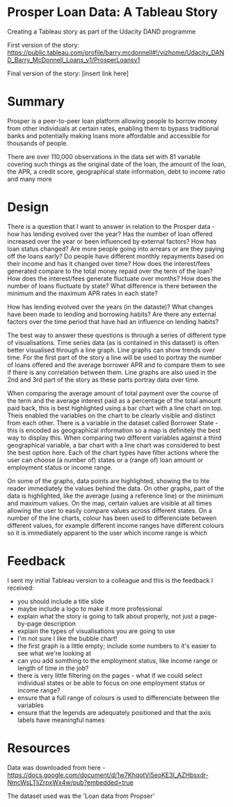 # Prosper Loan Data: A Tableau Story
Creating a Tableau story as part of the Udacity DAND programme

First version of the story: https://public.tableau.com/profile/barry.mcdonnell#!/vizhome/Udacity_DAND_Barry_McDonnell_Loans_v1/ProsperLoansv1

Final version of the story: [insert link here]

# Summary

Prosper is a peer-to-peer loan platform allowing people to borrow money from other individuals at certain rates, enabling them to bypass traditional banks and potentially making loans more affordable and accessible for thousands of people.

There are over 110,000 observations in the data set with 81 variable covering such things as the original date of the loan, the amount of the loan, the APR, a credit score, geographical state information, debt to income ratio and many more

# Design

There is a question that I want to answer in relation to the Prosper data - how has lending evolved over the year? Has the number of loan offered increased over the year or been influenced by external factors? How has loan status changed? Are more people going into arrears or are they paying off the loans early? Do people have different monthly repayments based on their income and has it changed over time? How does the interest/fees generated compare to the total money repaid over the term of the loan? How does the interest/fees generate fluctuate over months? How does the number of loans fluctuate by state? What difference is there between the minimum and the maximum APR rates in each state?

How has lending evolved over the years (in the dataste)? What changes have been made to lending and borrowing habits? Are there any external factors over the time period that have had an influence on lending habits? 

The best way to answer these questions is through a series of different type of visualisations. Time series data (as is contained in this dataset) is often better visualised through a line graph. Line graphs can show trends over time. For the first part of the story a line will be used to portray the number of loans offered and the average borrower APR and to compare them to see if there is any correlation between them. Line graphs are also used in the 2nd and 3rd part of the story as these parts portray data over time. 

When comparing the average amount of total payment over the course of the term and the average interest paid as a percentage of the total amount paid back, this is best highlighted using a bar chart with a line chart on top. Theis enabled the variables on the chart to be clearly visible and distinct from each other. There is a variable in the dataset called Borrower State - this is encoded as geographical information so a map is definitely the best way to display this. When comparing two different variables against a third geographical variable, a bar chart with a line chart was considered to best the best option here. Each of the chart types have filter actions where the user can choose (a number of) states or a (range of) loan amount or employment status or income range.

On some of the graphs, data points are highlighted, showing the to hte reader immediately the values behind the data. On other graphs, part of the data is highlighted, like the average (using a reference line) or the minimum and maximum values. On the map, certain values are visible at all times allowing the user to easily compare values across different states. On a number of the line charts, colour has been used to differenciate between different values, for example different income ranges have different colours so it is immediately apparent to the user which income range is which

# Feedback

I sent my initial Tableau version to a colleague and this is the feedback I received:

* you should include a title slide
* maybe include a logo to make it more professional
* explain what the story is going to talk about properly, not just a page-by-page description
* explain the types of visualisations you are going to use
* I'm not sure I like the bubble chart!
* the first graph is a little empty; include some numbers to it's easier to see what we're looking at
* can you add somthing to the employment status, like income range or length of time in the job?
* there is very little filtering on the pages - what if we could select individual states or be able to focus on one employment status or income range?
* ensure that a full range of colours is used to differenciate between the variables
* ensure that the legends are adequately positioned and that the axis labels have meaningful names

# Resources

Data was downloaded from here - https://docs.google.com/document/d/1w7KhqotVi5eoKE3I_AZHbsxdr-NmcWsLTIiZrpxWx4w/pub?embedded=true

The dataset used was the 'Loan data from Propser'
